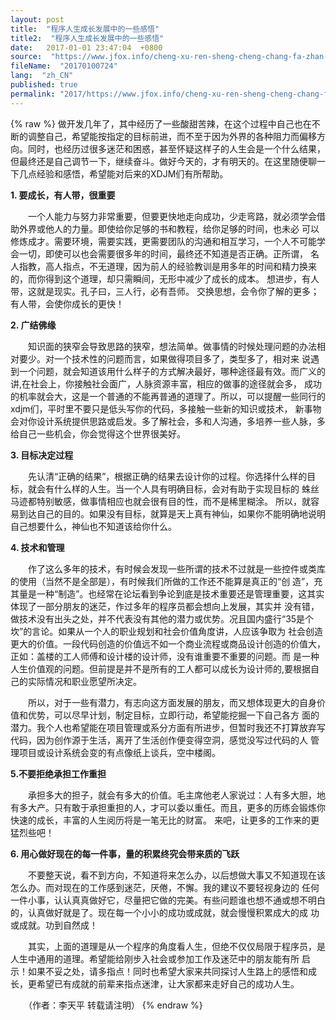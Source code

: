 ```yaml
---
layout: post
title:  "程序人生成长发展中的一些感悟"
title2:  "程序人生成长发展中的一些感悟"
date:   2017-01-01 23:47:04  +0800
source:  "https://www.jfox.info/cheng-xu-ren-sheng-cheng-chang-fa-zhan-zhong-de-yi-xie-gan-wu.html"
fileName:  "20170100724"
lang:  "zh_CN"
published: true
permalink: "2017/https://www.jfox.info/cheng-xu-ren-sheng-cheng-chang-fa-zhan-zhong-de-yi-xie-gan-wu.html"
---
```

{% raw %}
做开发几年了，其中经历了一些酸甜苦辣，在这个过程中自己也在不断的调整自己，希望能按指定的目标前进，而不至于因为外界的各种阻力而偏移方 向。同时，也经历过很多迷茫和困惑，甚至怀疑这样子的人生会是一个什么结果，但最终还是自己调节一下，继续奋斗。做好今天的，才有明天的。在这里随便聊一 下几点经验和感悟，希望能对后来的XDJM们有所帮助。

**1. 要成长，有人带，很重要**

　　一个人能力与努力非常重要，但要更快地走向成功，少走弯路，就必须学会借助外界或他人的力量。即使给你足够的书和教程，给你足够的时间，也未必 可以修炼成才。需要环境，需要实践，更需要团队的沟通和相互学习，一个人不可能学会一切，即使可以也会需要很多年的时间，最终还不知道是否正确。正所谓， 名人指教，高人指点，不无道理，因为前人的经验教训是用多年的时间和精力换来的，而你得到这个道理，却只需瞬间，无形中减少了成长的成本。
想进步，有人带，这就是现实。孔子曰，三人行，必有吾师。
交换思想，会令你了解的更多；有人带，会使你成长的更快！

**2. 广结佛缘**

　　知识面的狭窄会导致思路的狭窄，想法简单。做事情的时候处理问题的办法相对要少。对一个技术性的问题而言，如果做得项目多了，类型多了，相对来 说遇到一个问题，就会知道该用什么样子的方式解决最好，哪种途径最有效。而广义的讲,在社会上，你接触社会面广，人脉资源丰富，相应的做事的途径就会多， 成功的机率就会大，这是一个普通的不能再普通的道理了。所以，可以提醒一些同行的xdjm们，平时里不要只是低头写你的代码，多接触一些新的知识或技术， 新事物会对你设计系统提供思路或启发。多了解社会，多和人沟通，多培养一些人脉，多给自己一些机会，你会觉得这个世界很美好。

**3. 目标决定过程**

　　先认清“正确的结果”，根据正确的结果去设计你的过程。你选择什么样的目标，就会有什么样的人生。当一个人具有明确目标，会对有助于实现目标的 蛛丝马迹都特别敏感，做事情相应也就会很有目的性，而不是稀里糊涂。 所以，就容易到达自己的目的。如果没有目标，就算是天上真有神仙，如果你不能明确地说明自己想要什么，神仙也不知道该给你什么。

**4. 技术和管理**

　　作了这么多年的技术，有时候会发现一些所谓的技术不过就是一些控件或类库的使用（当然不是全部是），有时候我们所做的工作还不能算是真正的“创 造”，充其量是一种“制造”。也经常在论坛看到争论到底是技术重要还是管理重要，这其实体现了一部分朋友的迷茫，作过多年的程序员都会想向上发展，其实并 没有错，做技术没有出头之处，并不代表没有其他的潜力或优势。况且国内盛行“35是个坎”的言论。如果从一个人的职业规划和社会价值角度讲，人应该争取为 社会创造更大的价值。一段代码创造的价值远不如一个商业流程或商品设计创造的价值大，正如：盖楼的工人师傅和设计楼的设计师，没有谁重要不重要的问题。而 是一种人生价值观的问题。但前提是并不是所有的工人都可以成长为设计师的,要根据自己的实际情况和职业愿望所决定。

　　所以，对于一些有潜力，有志向这方面发展的朋友，而又想体现更大的自身价值和优势，可以尽早计划，制定目标，立即行动，希望能挖掘一下自己各方 面的潜力。我个人也希望能在项目管理或系分方面有所进步，但暂时我还不打算放弃写代码，因为创作源于生活，离开了生活创作便变得空洞，感觉没写过代码的人 管理项目或设计系统会变的有点像纸上谈兵，空中楼阁。

**5.不要拒绝承担工作重担**

　　承担多大的担子，就会有多大的价值。毛主席他老人家说过：人有多大胆，地有多大产。只有敢于承担重担的人，才可以委以重任。而且，更多的历练会锻炼你快速的成长，丰富的人生阅历将是一笔无比的财富。
来吧，让更多的工作来的更猛烈些吧！

**6. 用心做好现在的每一件事，量的积累终究会带来质的飞跃**

　　不要整天说，看不到方向，不知道将来怎么办，以后想做大事又不知道现在该怎么办。而对现在的工作感到迷茫，厌倦，不懈。我的建议不要轻视身边的 任何一件小事，认认真真做好它，尽量把它做的完美。有些问题谁也想不通或想不明白的，认真做好就是了。现在每一个小小的成功或成就，就会慢慢积累成大的成 功或成就。功到自然成！

　　其实，上面的道理是从一个程序的角度看人生，但绝不仅仅局限于程序员，是人生中通用的道理。希望能给刚步入社会或参加工作及迷茫中的朋友能有所 启示！如果不妥之处，请多指点！同时也希望大家来共同探讨人生路上的感悟和成长，更希望已有成就的前辈来指点迷津，让大家都来走好自己的成功人生。

　　（作者：李天平  转载请注明）
{% endraw %}
